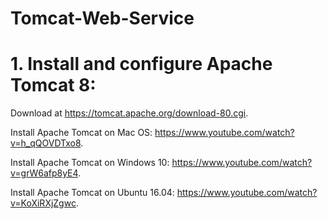 # Tomcat-Web-Service

# 1. Install and configure Apache Tomcat 8:

Download at https://tomcat.apache.org/download-80.cgi.

Install Apache Tomcat on Mac OS: https://www.youtube.com/watch?v=h_qQOVDTxo8.

Install Apache Tomcat on Windows 10: https://www.youtube.com/watch?v=grW6afp8yE4.

Install Apache Tomcat on Ubuntu 16.04: https://www.youtube.com/watch?v=KoXiRXjZgwc.
